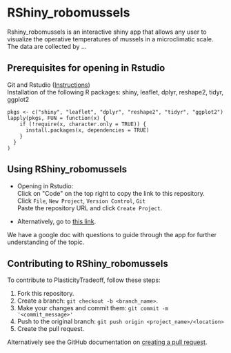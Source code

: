 # RShiny_robomussels

Rshiny_robomussels is an interactive shiny app that allows any user to visualize the operative temperatures of mussels in a microclimatic scale. The data are collected by ...


## Prerequisites for opening in Rstudio
Git and Rstudio ([Instructions](https://resources.github.com/whitepapers/github-and-rstudio/))  
Installation of the following R packages:
shiny, leaflet, dplyr, reshape2, tidyr, ggplot2

```
pkgs <- c("shiny", "leaflet", "dplyr", "reshape2", "tidyr", "ggplot2")
lapply(pkgs, FUN = function(x) {
    if (!require(x, character.only = TRUE)) {
      install.packages(x, dependencies = TRUE)
    }
  }
)
```

## Using RShiny_robomussels
* Opening in Rstudio:  
Click on "Code" on the top right to copy the link to this repository.  
Click ```File```, ```New Project```, ```Version Control```, ```Git```  
Paste the repository URL and click ```Create Project```.

* Alternatively, go to [this link](https://huckley.shinyapps.io/ClimateBiology/).

We have a google doc with questions to guide through the app for further understanding of the topic.

## Contributing to RShiny_robomussels
<!--- If your README is long or you have some specific process or steps you want contributors to follow, consider creating a separate CONTRIBUTING.md file--->
To contribute to PlasticityTradeoff, follow these steps:

1. Fork this repository.
2. Create a branch: `git checkout -b <branch_name>`.
3. Make your changes and commit them: `git commit -m '<commit_message>'`
4. Push to the original branch: `git push origin <project_name>/<location>`
5. Create the pull request.

Alternatively see the GitHub documentation on [creating a pull request](https://help.github.com/en/github/collaborating-with-issues-and-pull-requests/creating-a-pull-request).
